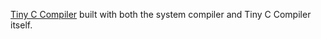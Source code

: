 [Tiny C Compiler](http://bellard.org/tcc/) built with both the system compiler
and Tiny C Compiler itself.
